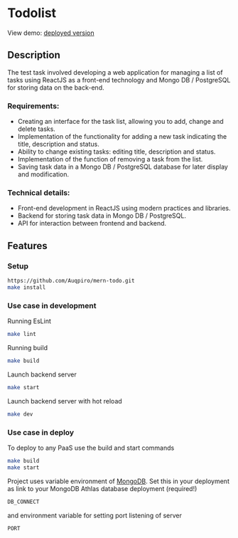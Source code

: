 # Todolist

View demo: [deployed version](https://mern-todo-ksst.onrender.com)

## Description

The test task involved developing a web application for managing a list of tasks using ReactJS as a front-end technology and Mongo DB / PostgreSQL for storing data on the back-end.
### Requirements:
- Creating an interface for the task list, allowing you to add, change and delete tasks.
- Implementation of the functionality for adding a new task indicating the title, description and status.
- Ability to change existing tasks: editing title, description and status.
- Implementation of the function of removing a task from the list.
- Saving task data in a Mongo DB / PostgreSQL database for later display and modification.

### Technical details:
- Front-end development in ReactJS using modern practices and libraries.
- Backend for storing task data in Mongo DB / PostgreSQL.
- API for interaction between frontend and backend.

## Features

### Setup

```bash
https://github.com/Auqpiro/mern-todo.git
make install
```

### Use case in development

Running EsLint

```bash
make lint
```

Running build

```bash
make build
```

Launch backend server

```bash
make start
```

Launch backend server with hot reload

```bash
make dev
```

### Use case in deploy

To deploy to any PaaS use the build and start commands

```bash
make build
make start
```

Project uses variable environment of [MongoDB](https://www.mongodb.com/). Set this in your deployment as link to your MongoDB Athlas database deployment (required!)

```bash
DB_CONNECT
```

and environment variable for setting port listening of server

```bash
PORT
```
